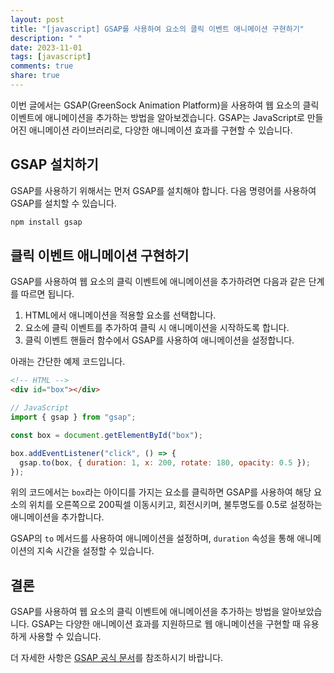 ```yaml
---
layout: post
title: "[javascript] GSAP를 사용하여 요소의 클릭 이벤트 애니메이션 구현하기"
description: " "
date: 2023-11-01
tags: [javascript]
comments: true
share: true
---
```


이번 글에서는 GSAP(GreenSock Animation Platform)을 사용하여 웹 요소의 클릭 이벤트에 애니메이션을 추가하는 방법을 알아보겠습니다. GSAP는 JavaScript로 만들어진 애니메이션 라이브러리로, 다양한 애니메이션 효과를 구현할 수 있습니다.

## GSAP 설치하기

GSAP를 사용하기 위해서는 먼저 GSAP를 설치해야 합니다. 다음 명령어를 사용하여 GSAP를 설치할 수 있습니다.

```javascript
npm install gsap
```

## 클릭 이벤트 애니메이션 구현하기

GSAP를 사용하여 웹 요소의 클릭 이벤트에 애니메이션을 추가하려면 다음과 같은 단계를 따르면 됩니다.

1. HTML에서 애니메이션을 적용할 요소를 선택합니다.
2. 요소에 클릭 이벤트를 추가하여 클릭 시 애니메이션을 시작하도록 합니다.
3. 클릭 이벤트 핸들러 함수에서 GSAP를 사용하여 애니메이션을 설정합니다.

아래는 간단한 예제 코드입니다.

```html
<!-- HTML -->
<div id="box"></div>
```

```javascript
// JavaScript
import { gsap } from "gsap";

const box = document.getElementById("box");

box.addEventListener("click", () => {
  gsap.to(box, { duration: 1, x: 200, rotate: 180, opacity: 0.5 });
});
```

위의 코드에서는 `box`라는 아이디를 가지는 요소를 클릭하면 GSAP를 사용하여 해당 요소의 위치를 오른쪽으로 200픽셀 이동시키고, 회전시키며, 불투명도를 0.5로 설정하는 애니메이션을 추가합니다.

GSAP의 `to` 메서드를 사용하여 애니메이션을 설정하며, `duration` 속성을 통해 애니메이션의 지속 시간을 설정할 수 있습니다.

## 결론

GSAP를 사용하여 웹 요소의 클릭 이벤트에 애니메이션을 추가하는 방법을 알아보았습니다. GSAP는 다양한 애니메이션 효과를 지원하므로 웹 애니메이션을 구현할 때 유용하게 사용할 수 있습니다.

더 자세한 사항은 [GSAP 공식 문서](https://greensock.com/gsap/)를 참조하시기 바랍니다.